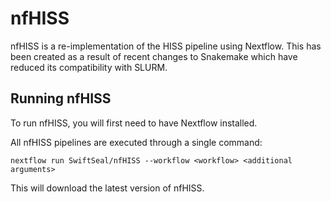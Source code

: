 # nfHISS

nfHISS is a re-implementation of the HISS pipeline using Nextflow.
This has been created as a result of recent changes to Snakemake which have reduced its compatibility with SLURM.

## Running nfHISS

To run nfHISS, you will first need to have Nextflow installed.

All nfHISS pipelines are executed through a single command:

```
nextflow run SwiftSeal/nfHISS --workflow <workflow> <additional arguments>
```

This will download the latest version of nfHISS.
